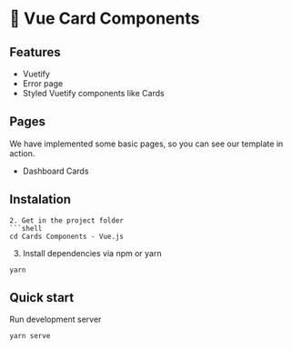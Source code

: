 # 🤘 Vue Card Components


## Features


* Vuetify
* Error page
* Styled Vuetify components like Cards

## Pages
We have implemented some basic pages, so you can see our template in action.

* Dashboard Cards

## Instalation 

```
2. Get in the project folder
```shell
cd Cards Components - Vue.js
```
3. Install dependencies via npm or yarn
```shell
yarn
```

## Quick start
Run development server
```shell
yarn serve
```

